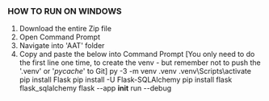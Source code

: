 ### HOW TO RUN ON WINDOWS ###
1. Download the entire Zip file
2. Open Command Prompt
3. Navigate into 'AAT' folder
4. Copy and paste the below into Command Prompt [You only need to do the first line one time, to create the venv - but remember not to push the '.venv' or '_pycache_' to Git]
py -3 -m venv .venv
.venv\Scripts\activate
pip install Flask
pip install -U Flask-SQLAlchemy
pip install flask flask_sqlalchemy
flask --app __init__ run --debug